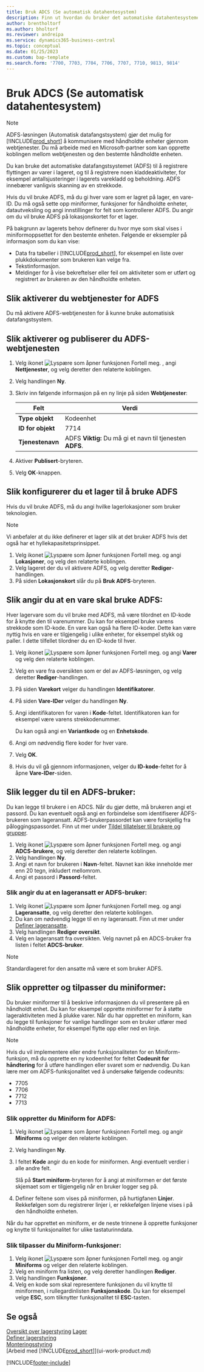 ```yaml
---
title: Bruk ADCS (Se automatisk datahentesystem)
description: Finn ut hvordan du bruker det automatiske datahentesystemet (ADFS) til å registrere flytting av varer i lageret.
author: brentholtorf
ms.author: bholtorf
ms.reviewer: andreipa
ms.service: dynamics365-business-central
ms.topic: conceptual
ms.date: 01/25/2023
ms.custom: bap-template
ms.search.form: '7700, 7703, 7704, 7706, 7707, 7710, 9813, 9814'
---
```

# Bruk ADCS (Se automatisk datahentesystem)

> [!NOTE]
> ADFS-løsningen (Automatisk datafangstsystem) gjør det mulig for [!INCLUDE[prod_short](includes/prod_short.md)] å kommunisere med håndholdte enheter gjennom webtjenester. Du må arbeide med en Microsoft-partner som kan opprette koblingen mellom webtjenesten og den bestemte håndholdte enheten. 

Du kan bruke det automatiske datafangstsystemet (ADFS) til å registrere flyttingen av varer i lageret, og til å registrere noen kladdeaktiviteter, for eksempel antallsjusteringer i lagerets varekladd og beholdning. ADFS innebærer vanligvis skanning av en strekkode.

Hvis du vil bruke ADFS, må du gi hver vare som er lagret på lager, en vare-ID. Du må også sette opp miniformer, funksjoner for håndholdte enheter, datautveksling og angi innstillinger for felt som kontrollerer ADFS. Du angir om du vil bruke ADFS på lokasjonskortet for et lager.

På bakgrunn av lagerets behov definerer du hvor mye som skal vises i miniformoppsettet for den bestemte enheten. Følgende er eksempler på informasjon som du kan vise:  

- Data fra tabeller i [!INCLUDE[prod_short](includes/prod_short.md)], for eksempel en liste over plukkdokumenter som brukeren kan velge fra.  
- Tekstinformasjon.  
- Meldinger for å vise bekreftelser eller feil om aktiviteter som er utført og registrert av brukeren av den håndholdte enheten.

## Slik aktiverer du webtjenester for ADFS

Du må aktivere ADFS-webtjenesten for å kunne bruke automatisisk datafangstsystem.  

## Slik aktiverer og publiserer du ADFS-webtjenesten  

1. Velg ikonet ![Lyspære som åpner funksjonen Fortell meg.](media/ui-search/search_small.png "Fortell hva du vil gjøre") , angi **Nettjenester**, og velg deretter den relaterte koblingen.
2. Velg handlingen **Ny**.  
3. Skriv inn følgende informasjon på en ny linje på siden **Webtjenester**:  

    |Felt|Verdi|  
    |---------------------------------|-----------|  
    |**Type objekt**|Kodeenhet|  
    |**ID for objekt**|7714|  
    |**Tjenestenavn**|ADFS **Viktig:** Du må gi et navn til tjenesten **ADFS**.|  

4. Aktiver **Publisert**-bryteren.  
5. Velg **OK**-knappen.  

## Slik konfigurerer du et lager til å bruke ADFS  

Hvis du vil bruke ADFS, må du angi hvilke lagerlokasjoner som bruker teknologien.  

> [!NOTE]  
> Vi anbefaler at du ikke definerer et lager slik at det bruker ADFS hvis det også har et hyllekapasitetsprinsippet.

1. Velg ikonet ![Lyspære som åpner funksjonen Fortell meg.](media/ui-search/search_small.png "Fortell hva du vil gjøre") og angi **Lokasjoner**, og velg den relaterte koblingen.
2. Velg lageret der du vil aktivere ADFS, og velg deretter **Rediger**-handlingen.
3. På siden **Lokasjonskort** slår du på **Bruk ADFS**-bryteren.  

## Slik angir du at en vare skal bruke ADFS:  

Hver lagervare som du vil bruke med ADFS, må være tilordnet en ID-kode for å knytte den til varenummer. Du kan for eksempel bruke varens strekkode som ID-kode. En vare kan også ha flere ID-koder. Dette kan være nyttig hvis en vare er tilgjengelig i ulike enheter, for eksempel stykk og paller. I dette tilfellet tilordner du en ID-kode til hver.

1. Velg ikonet ![Lyspære som åpner funksjonen Fortell meg.](media/ui-search/search_small.png "Fortell hva du vil gjøre") og angi **Varer** og velg den relaterte koblingen.  
2. Velg en vare fra oversikten som er del av ADFS-løsningen, og velg deretter **Rediger**-handlingen.
3. På siden **Varekort** velger du handlingen **Identifikatorer**.
4. På siden **Vare-IDer** velger du handlingen **Ny**.
5. Angi identifikatoren for varen i **Kode**-feltet. Identifikatoren kan for eksempel være varens strekkodenummer.  

    Du kan også angi en **Variantkode** og en **Enhetskode**.  

6. Angi om nødvendig flere koder for hver vare.
7. Velg **OK**.  
8. Hvis du vil gå gjennom informasjonen, velger du **ID-kode**-feltet for å åpne **Vare-IDer**-siden.

## Slik legger du til en ADFS-bruker:  

Du kan legge til brukere i en ADCS. Når du gjør dette, må brukeren angi et passord. Du kan eventuelt også angi en forbindelse som identifiserer ADFS-brukeren som lageransatt. ADFS-brukerpassordet kan være forskjellig fra påloggingspassordet. Finn ut mer under [Tildel tillatelser til brukere og grupper](ui-define-granular-permissions.md).

1. Velg ikonet ![Lyspære som åpner funksjonen Fortell meg.](media/ui-search/search_small.png "Fortell hva du vil gjøre") og angi **ADCS-brukere**, og velg deretter den relaterte koblingen.  
2. Velg handlingen **Ny**.  
3. Angi et navn for brukeren i **Navn**-feltet. Navnet kan ikke inneholde mer enn 20 tegn, inkludert mellomrom.  
4. Angi et passord i **Passord**-feltet.  

### Slik angir du at en lageransatt er ADFS-bruker:  

1. Velg ikonet ![Lyspære som åpner funksjonen Fortell meg.](media/ui-search/search_small.png "Fortell hva du vil gjøre") og angi **Lageransatte**, og velg deretter den relaterte koblingen.  
2. Du kan om nødvendig legge til en ny lageransatt. Finn ut mer under [Definer lageransatte](warehouse-how-to-set-up-warehouse-employees.md).  
3. Velg handlingen **Rediger oversikt**.  
4. Velg en lageransatt fra oversikten. Velg navnet på en ADCS-bruker fra listen i feltet **ADCS-bruker**.  

> [!NOTE]  
> Standardlageret for den ansatte må være et som bruker ADFS.

## Slik oppretter og tilpasser du miniformer:

Du bruker miniformer til å beskrive informasjonen du vil presentere på en håndholdt enhet. Du kan for eksempel opprette miniformer for å støtte lageraktiviteten med å plukke varer. Når du har opprettet en miniform, kan du legge til funksjoner for vanlige handlinger som en bruker utfører med håndholdte enheter, for eksempel flytte opp eller ned en linje.  

> [!NOTE]
> Hvis du vil implementere eller endre funksjonaliteten for en Miniform-funksjon, må du opprette en ny kodeenhet for feltet **Codeunit for håndtering** for å utføre handlingen eller svaret som er nødvendig. Du kan lære mer om ADFS-funksjonalitet ved å undersøke følgende codeunits:
>
> * 7705
> * 7706
> * 7712
> * 7713  

### Slik oppretter du Miniform for ADFS:  

1. Velg ikonet ![Lyspære som åpner funksjonen Fortell meg.](media/ui-search/search_small.png "Fortell hva du vil gjøre") og angir **Miniforms** og velger den relaterte koblingen.  
2. Velg handlingen **Ny**.  
3. I feltet **Kode** angir du en kode for miniformen. Angi eventuelt verdier i alle andre felt.  

    Slå på **Start miniform**-bryteren for å angi at miniformen er det første skjemaet som er tilgjengelig når en bruker logger seg på.  

4. Definer feltene som vises på miniformen, på hurtigfanen **Linjer**. Rekkefølgen som du registrerer linjer i, er rekkefølgen linjene vises i på den håndholdte enheten.  

Når du har opprettet en miniform, er de neste trinnene å opprette funksjoner og knytte til funksjonalitet for ulike tastaturinndata.  

### Slik tilpasser du Miniform-funksjoner:

1. Velg ikonet ![Lyspære som åpner funksjonen Fortell meg.](media/ui-search/search_small.png "Fortell hva du vil gjøre") og angir **Miniforms** og velger den relaterte koblingen.  
2. Velg en miniform fra listen, og velg deretter handlingen **Rediger**.  
3. Velg handlingen **Funksjoner**.  
4. Velg en kode som skal representere funksjonen du vil knytte til miniformen, i rullegardinlisten **Funksjonskode**. Du kan for eksempel velge **ESC**, som tilknytter funksjonalitet til **ESC**-tasten.  

## Se også  

[Oversikt over lagerstyring](design-details-warehouse-management.md)
[Lager](inventory-manage-inventory.md)  
[Definer lagerstyring](warehouse-setup-warehouse.md)  
[Monteringsstyring](assembly-assemble-items.md)  
[Arbeid med [!INCLUDE[prod_short](includes/prod_short.md)]](ui-work-product.md)

[!INCLUDE[footer-include](includes/footer-banner.md)]